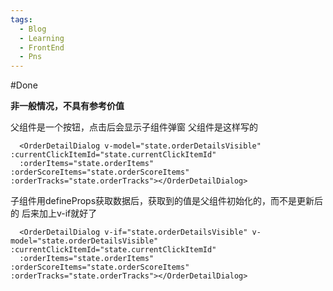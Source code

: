 ```yaml
---
tags:
  - Blog
  - Learning
  - FrontEnd
  - Pns
---
```

#Done 

**非一般情况，不具有参考价值**

父组件是一个按钮，点击后会显示子组件弹窗
父组件是这样写的
```
  <OrderDetailDialog v-model="state.orderDetailsVisible" :currentClickItemId="state.currentClickItemId"  
  :orderItems="state.orderItems" :orderScoreItems="state.orderScoreItems" :orderTracks="state.orderTracks"></OrderDetailDialog>
```
子组件用defineProps获取数据后，获取到的值是父组件初始化的，而不是更新后的
后来加上v-if就好了
```
  <OrderDetailDialog v-if="state.orderDetailsVisible" v-model="state.orderDetailsVisible" :currentClickItemId="state.currentClickItemId"  
  :orderItems="state.orderItems" :orderScoreItems="state.orderScoreItems" :orderTracks="state.orderTracks"></OrderDetailDialog>
```